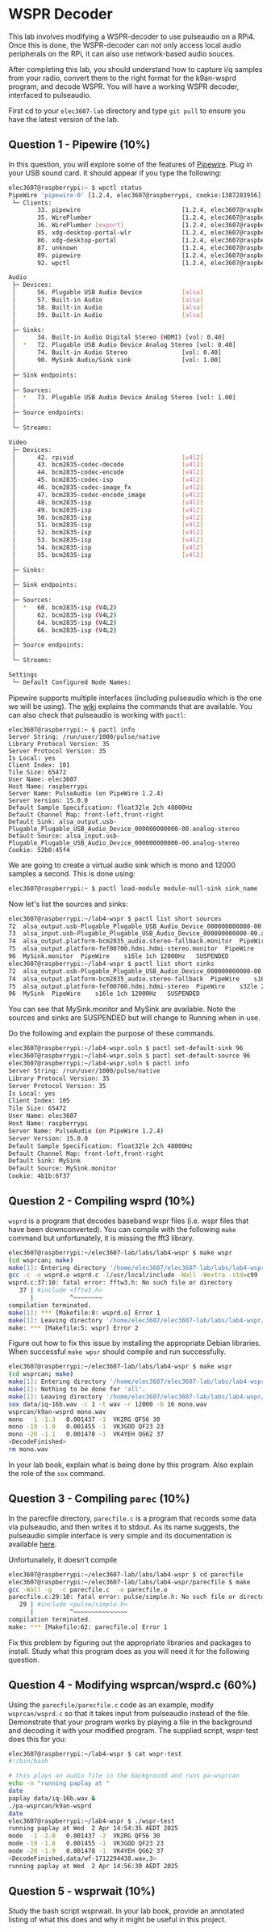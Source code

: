 # WSPR Decoder

This lab involves modifying a WSPR-decoder to use pulseaudio on a RPi4. Once this is done, the WSPR-decoder can not only access local audio peripherals on the RPi, it can also use network-based audio souces. 

After completing this lab, you should understand how to capture i/q samples from your radio, convert them to the right format for the k9an-wsprd program, and decode WSPR. You will have a working WSPR decoder, interfaced to pulseaudio.

First cd to your ```elec3607-lab``` directory and type ```git pull``` to ensure you have the latest version of the lab. 

## Question 1 -  Pipewire (10\%)

In this question, you will explore some of the features of [Pipewire](https://docs.pipewire.org/).  Plug in your USB sound card. It should appear if you type the following:
```bash
elec3607@raspberrypi:~ $ wpctl status
PipeWire 'pipewire-0' [1.2.4, elec3607@raspberrypi, cookie:1387283956]
 └─ Clients:
        33. pipewire                            [1.2.4, elec3607@raspberrypi, pid:771]
        35. WirePlumber                         [1.2.4, elec3607@raspberrypi, pid:770]
        36. WirePlumber [export]                [1.2.4, elec3607@raspberrypi, pid:770]
        85. xdg-desktop-portal-wlr              [1.2.4, elec3607@raspberrypi, pid:1112]
        86. xdg-desktop-portal                  [1.2.4, elec3607@raspberrypi, pid:1066]
        87. unknown                             [1.2.4, elec3607@raspberrypi, pid:989]
        89. pipewire                            [1.2.4, elec3607@raspberrypi, pid:771]
        92. wpctl                               [1.2.4, elec3607@raspberrypi, pid:3937]

Audio
 ├─ Devices:
 │      56. Plugable USB Audio Device           [alsa]
 │      57. Built-in Audio                      [alsa]
 │      58. Built-in Audio                      [alsa]
 │      59. Built-in Audio                      [alsa]
 │  
 ├─ Sinks:
 │      34. Built-in Audio Digital Stereo (HDMI) [vol: 0.40]
 │  *   72. Plugable USB Audio Device Analog Stereo [vol: 0.40]
 │      74. Built-in Audio Stereo               [vol: 0.40]
 │      90. MySink Audio/Sink sink              [vol: 1.00]
 │  
 ├─ Sink endpoints:
 │  
 ├─ Sources:
 │  *   73. Plugable USB Audio Device Analog Stereo [vol: 1.00]
 │  
 ├─ Source endpoints:
 │  
 └─ Streams:

Video
 ├─ Devices:
 │      42. rpivid                              [v4l2]
 │      43. bcm2835-codec-decode                [v4l2]
 │      44. bcm2835-codec-encode                [v4l2]
 │      45. bcm2835-codec-isp                   [v4l2]
 │      46. bcm2835-codec-image_fx              [v4l2]
 │      47. bcm2835-codec-encode_image          [v4l2]
 │      48. bcm2835-isp                         [v4l2]
 │      49. bcm2835-isp                         [v4l2]
 │      50. bcm2835-isp                         [v4l2]
 │      51. bcm2835-isp                         [v4l2]
 │      52. bcm2835-isp                         [v4l2]
 │      53. bcm2835-isp                         [v4l2]
 │      54. bcm2835-isp                         [v4l2]
 │      55. bcm2835-isp                         [v4l2]
 │  
 ├─ Sinks:
 │  
 ├─ Sink endpoints:
 │  
 ├─ Sources:
 │  *   60. bcm2835-isp (V4L2)                 
 │      62. bcm2835-isp (V4L2)                 
 │      64. bcm2835-isp (V4L2)                 
 │      66. bcm2835-isp (V4L2)                 
 │  
 ├─ Source endpoints:
 │  
 └─ Streams:

Settings
 └─ Default Configured Node Names:
```

Pipewire supports multiple interfaces (including pulseaudio which is the one we will be using). The [wiki](https://gitlab.freedesktop.org/pipewire/pipewire/-/wikis/Config-PulseAudio) explains the commands that are available.
You can also check that pulseaudio is working with ```pactl```:
```
elec3607@raspberrypi:~ $ pactl info
Server String: /run/user/1000/pulse/native
Library Protocol Version: 35
Server Protocol Version: 35
Is Local: yes
Client Index: 101
Tile Size: 65472
User Name: elec3607
Host Name: raspberrypi
Server Name: PulseAudio (on PipeWire 1.2.4)
Server Version: 15.0.0
Default Sample Specification: float32le 2ch 48000Hz
Default Channel Map: front-left,front-right
Default Sink: alsa_output.usb-Plugable_Plugable_USB_Audio_Device_000000000000-00.analog-stereo
Default Source: alsa_input.usb-Plugable_Plugable_USB_Audio_Device_000000000000-00.analog-stereo
Cookie: 52b0:45f4
```

We are going to create a virtual audio sink which is mono and 12000 samples a second. This is done using:
```bash
elec3607@raspberrypi:~ $ pactl load-module module-null-sink sink_name    =MySink format=s16le channels=1 rate=12000
```

Now let's list the sources and sinks:
```bash
elec3607@raspberrypi:~/lab4-wspr $ pactl list short sources
72	alsa_output.usb-Plugable_Plugable_USB_Audio_Device_000000000000-00.analog-stereo.monitor	PipeWire	s16le 2ch 48000Hz	SUSPENDED
73	alsa_input.usb-Plugable_Plugable_USB_Audio_Device_000000000000-00.analog-stereo	PipeWire	s16le 2ch 48000Hz	SUSPENDED
74	alsa_output.platform-bcm2835_audio.stereo-fallback.monitor	PipeWirs16le 2ch 48000Hz	SUSPENDED
75	alsa_output.platform-fef00700.hdmi.hdmi-stereo.monitor	PipeWire	s32le 2ch 48000Hz	SUSPENDED
96	MySink.monitor	PipeWire	s16le 1ch 12000Hz	SUSPENDED
elec3607@raspberrypi:~/lab4-wspr $ pactl list short sinks
72	alsa_output.usb-Plugable_Plugable_USB_Audio_Device_000000000000-00.analog-stereo	PipeWire	s16le 2ch 48000Hz	SUSPENDED
74	alsa_output.platform-bcm2835_audio.stereo-fallback	PipeWire	s16le 2ch 48000Hz	SUSPENDED
75	alsa_output.platform-fef00700.hdmi.hdmi-stereo	PipeWire	s32le 2ch 48000Hz	SUSPENDED
96	MySink	PipeWire	s16le 1ch 12000Hz	SUSPENDED
```
You can see that MySink.monitor and MySink are available. Note the sources and sinks are SUSPENDED but will change to Running when in use.

Do the following and explain the purpose of these commands.
```bash
elec3607@raspberrypi:~/lab4-wspr.soln $ pactl set-default-sink 96
elec3607@raspberrypi:~/lab4-wspr.soln $ pactl set-default-source 96
elec3607@raspberrypi:~/lab4-wspr.soln $ pactl info  
Server String: /run/user/1000/pulse/native
Library Protocol Version: 35
Server Protocol Version: 35
Is Local: yes
Client Index: 105
Tile Size: 65472
User Name: elec3607
Host Name: raspberrypi
Server Name: PulseAudio (on PipeWire 1.2.4)
Server Version: 15.0.0
Default Sample Specification: float32le 2ch 48000Hz
Default Channel Map: front-left,front-right
Default Sink: MySink
Default Source: MySink.monitor
Cookie: 4b1b:6f37
```

## Question 2 - Compiling wsprd (10\%)
```wsprd``` is a program that decodes baseband wspr files (i.e. wspr files that have been downconverted). You can compile with the following ```make``` command but unfortunately, it is missing the fft3 library.

```bash
elec3607@raspberrypi:~/elec3607-lab/labs/lab4-wspr $ make wspr
(cd wsprcan; make)
make[1]: Entering directory '/home/elec3607/elec3607-lab/labs/lab4-wspr/wsprcan'
gcc -c -o wsprd.o wsprd.c -I/usr/local/include -Wall -Wextra -std=c99 -pedantic -O3 -ffast-math
wsprd.c:37:10: fatal error: fftw3.h: No such file or directory
   37 | #include <fftw3.h>
      |          ^~~~~~~~~
compilation terminated.
make[1]: *** [Makefile:8: wsprd.o] Error 1
make[1]: Leaving directory '/home/elec3607/elec3607-lab/labs/lab4-wspr/wsprcan'
make: *** [Makefile:5: wspr] Error 2
```

Figure out how to fix this issue by installing the appropriate Debian libraries. When successful ```make wpsr``` should compile and run successfully.

```bash
elec3607@raspberrypi:~/elec3607-lab/labs/lab4-wspr $ make wspr
(cd wsprcan; make)
make[1]: Entering directory '/home/elec3607/elec3607-lab/labs/lab4-wspr/wsprcan'
make[1]: Nothing to be done for 'all'.
make[1]: Leaving directory '/home/elec3607/elec3607-lab/labs/lab4-wspr/wsprcan'
sox data/iq-16b.wav -c 1 -t wav -r 12000 -b 16 mono.wav
wsprcan/k9an-wsprd mono.wav
mono  -1 -1.3   0.001437 -1  VK2RG QF56 30 
mono -19 -1.0   0.001455 -1  VK3GOD QF23 23 
mono -20 -1.1   0.001478 -1  VK4YEH QG62 37 
<DecodeFinished>
rm mono.wav
```

In your lab book, explain what is being done by this program. Also explain the role of the ```sox``` command.

## Question 3 -  Compiling ```parec``` (10\%)
In the parecfile directory, ```parecfile.c``` is a program that records some data via pulseaudio, and then writes it to stdout. As its name suggests, the pulseaudio simple interface is very simple and its documentation is available [here](https://www.freedesktop.org/wiki/Software/PulseAudio/Documentation/).

Unfortunately, it doesn't compile
```bash
elec3607@raspberrypi:~/elec3607-lab/labs/lab4-wspr $ cd parecfile
elec3607@raspberrypi:~/elec3607-lab/labs/lab4-wspr/parecfile $ make
gcc -Wall -g  -c parecfile.c  -o parecfile.o
parecfile.c:29:10: fatal error: pulse/simple.h: No such file or directory
   29 | #include <pulse/simple.h>
      |          ^~~~~~~~~~~~~~~~
compilation terminated.
make: *** [Makefile:62: parecfile.o] Error 1
```
Fix this problem by figuring out the appropriate libraries and packages to install. 
Study what this program does as you will need it for the following question.

## Question 4 - Modifying wsprcan/wsprd.c (60\%)

Using the ```parecfile/parecfile.c``` code as an example,
modify ```wsprcan/wsprd.c``` so that it takes input from pulseaudio instead of the file. Demonstrate that your program works by playing a file in the background and decoding it with your modified program. The supplied script, wspr-test does this for you:
```bash
elec3607@raspberrypi:~/lab4-wspr $ cat wspr-test
#!/bin/bash

# this plays an audio file in the background and runs pa-wsprcan
echo -n "running paplay at "
date
paplay data/iq-16b.wav &
./pa-wsprcan/k9an-wsprd 
date
elec3607@raspberrypi:~/lab4-wspr $ ./wspr-test
running paplay at Wed  2 Apr 14:54:35 AEDT 2025
mode  -1 -2.0   0.001437 -2  VK2RG QF56 30 
mode -19 -1.8   0.001455 -1  VK3GOD QF23 23 
mode -20 -1.9   0.001478 -1  VK4YEH QG62 37 
<DecodeFinished,data/wf-1712294438.wav,3>
running paplay at Wed  2 Apr 14:56:30 AEDT 2025
```

## Question 5 - wsprwait (10\%)
Study the bash script wsprwait. In your lab book, provide an annotated listing of what this does and why it might be useful in this project.
